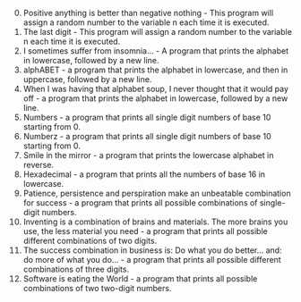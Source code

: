 0. Positive anything is better than negative nothing - This program will assign a random number to the variable n each time it is executed.
1. The last digit - This program will assign a random number to the variable n each time it is executed. 
2. I sometimes suffer from insomnia... -  A program that prints the alphabet in lowercase, followed by a new line.
3. alphABET - a program that prints the alphabet in lowercase, and then in uppercase, followed by a new line.
4. When I was having that alphabet soup, I never thought that it would pay off - a program that prints the alphabet in lowercase, followed by a new line.
5. Numbers -  a program that prints all single digit numbers of base 10 starting from 0.
6. Numberz - a program that prints all single digit numbers of base 10 starting from 0.
7. Smile in the mirror - a program that prints the lowercase alphabet in reverse.
8. Hexadecimal - a program that prints all the numbers of base 16 in lowercase.
9. Patience, persistence and perspiration make an unbeatable combination for success - a program that prints all possible combinations of single-digit numbers.
10. Inventing is a combination of brains and materials. The more brains you use, the less material you need - a program that prints all possible different combinations of two digits.
11. The success combination in business is: Do what you do better... and: do more of what you do... - a program that prints all possible different combinations of three digits.
12. Software is eating the World - a program that prints all possible combinations of two two-digit numbers.


